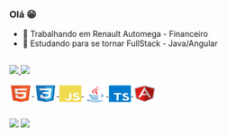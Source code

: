 ### Olá 😁


- 📝 Trabalhando em Renault Automega - Financeiro
- 📘 Estudando para se tornar FullStack - Java/Angular

##

<div>
  <a href="https://github.com/rafaballerini">
  <img height="180em" src="https://github-readme-stats.vercel.app/api?username=Dutra3&show_icons=true&theme=prussian&include_all_commits=true&count_private=true"/>
  <img height="180em" src="https://github-readme-stats.vercel.app/api/top-langs/?username=Dutra3&layout=compact&langs_count=7&theme=prussian"/>
</div>
  
  
<div style="display: inline_block"><br>
  <img align="center" alt="Dutra-HTML" height="30" width="40" src="https://raw.githubusercontent.com/devicons/devicon/master/icons/html5/html5-original.svg">
  <img align="center" alt="Dutra-CSS" height="30" width="40" src="https://raw.githubusercontent.com/devicons/devicon/master/icons/css3/css3-original.svg"> 
  <img align="center" alt="Dutra-Js" height="30" width="40" src="https://raw.githubusercontent.com/devicons/devicon/master/icons/javascript/javascript-plain.svg">
  <img align="center" alt="Dutra-CSS" height="30" width="40" src="https://github.com/devicons/devicon/blob/master/icons/java/java-original.svg">  
  <img align="center" alt="Dutra-Ts" height="30" width="40" src="https://raw.githubusercontent.com/devicons/devicon/master/icons/typescript/typescript-plain.svg">
  <img align="center" alt="Dutra-Angular" height="30" width="40" src="https://github.com/devicons/devicon/blob/master/icons/angularjs/angularjs-original.svg"> 
</div>
  
  ##
 
<div> 
  <a href = "gabrieldutra45@gmail.com"><img src="https://img.shields.io/badge/-Gmail-%23333?style=for-the-badge&logo=gmail&logoColor=white" target="_blank"></a>
  <a href="https://www.linkedin.com/in/gabrieldutra23/" target="_blank"><img src="https://img.shields.io/badge/-LinkedIn-%230077B5?style=for-the-badge&logo=linkedin&logoColor=white" target="_blank"></a> 
</div>
  
  ##
  
